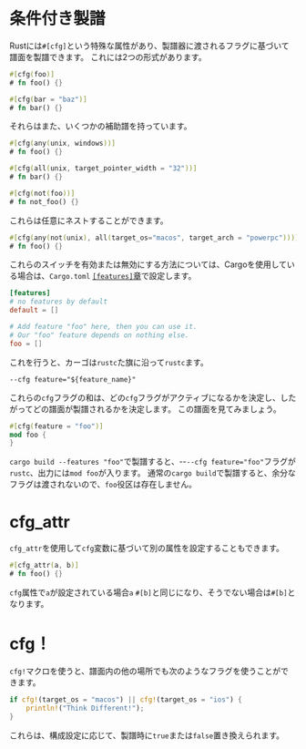 # 条件付き製譜

Rustには`#[cfg]`という特殊な属性があり、製譜器に渡されるフラグに基づいて譜面を製譜できます。
これには2つの形式があります。

```rust
#[cfg(foo)]
# fn foo() {}

#[cfg(bar = "baz")]
# fn bar() {}
```

それらはまた、いくつかの補助譜を持っています。

```rust
#[cfg(any(unix, windows))]
# fn foo() {}

#[cfg(all(unix, target_pointer_width = "32"))]
# fn bar() {}

#[cfg(not(foo))]
# fn not_foo() {}
```

これらは任意にネストすることができます。

```rust
#[cfg(any(not(unix), all(target_os="macos", target_arch = "powerpc")))]
# fn foo() {}
```

これらのスイッチを有効または無効にする方法については、Cargoを使用している場合は、`Cargo.toml` [`[features]`章][features]で設定します。

[features]: http://doc.crates.io/manifest.html#the-features-section

```toml
[features]
# no features by default
default = []

# Add feature "foo" here, then you can use it. 
# Our "foo" feature depends on nothing else.
foo = []
```

これを行うと、カーゴは`rustc`た旗に沿って`rustc`ます。

```text
--cfg feature="${feature_name}"
```

これらの`cfg`フラグの和は、どの`cfg`フラグがアクティブになるかを決定し、したがってどの譜面が製譜されるかを決定します。
この譜面を見てみましょう。

```rust
#[cfg(feature = "foo")]
mod foo {
}
```

`cargo build --features "foo"`で製譜すると、--`--cfg feature="foo"`フラグが`rustc`、出力には`mod foo`が入ります。
通常の`cargo build`で製譜すると、余分なフラグは渡されないので、`foo`役区は存在しません。

# cfg_attr

`cfg_attr`を使用して`cfg`変数に基づいて別の属性を設定することもできます。

```rust
#[cfg_attr(a, b)]
# fn foo() {}
```

`cfg`属性で`a`が設定されている場合`a` `#[b]`と同じになり、そうでない場合は`#[b]`となります。

# cfg！　

`cfg!`マクロを使うと、譜面内の他の場所でも次のようなフラグを使うことができます。

```rust
if cfg!(target_os = "macos") || cfg!(target_os = "ios") {
    println!("Think Different!");
}
```

これらは、構成設定に応じて、製譜時に`true`または`false`置き換えられます。
